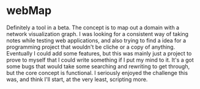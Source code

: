 # webMap

Definitely a tool in a beta. The concept is to map out a domain with a network visualization graph. I was looking for a 
consistent way of taking notes while testing web applications, and also trying to find a idea for a programming project
that wouldn't be cliche or a copy of anything. Eventually I could add some features, but this was mainly just a project 
to prove to myself that I could write something if I put my mind to it. It's a got some bugs that would take 
some searching and rewriting to get through, but the core concept is functional. I seriously enjoyed the challenge this was,
and think I'll start, at the very least, scripting more.  

